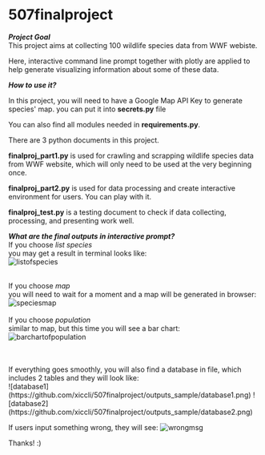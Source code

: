 # 507finalproject

***Project Goal*** </br>
This project aims at collecting 100 wildlife species data from WWF webiste.

Here, interactive command line prompt together with plotly are applied to help generate visualizing information about some of these data.

***How to use it?*** </br>

In this project, you will need to have a Google Map API Key to generate species' map. you can put it into **secrets.py** file </br>

You can also find all modules needed in **requirements.py**. </br>

There are 3 python documents in this project. </br>

**finalproj_part1.py** is used for crawling and scrapping wildlife species data from WWF website, which will only need to be used at the very beginning once. </br>

**finalproj_part2.py** is used for data processing and create interactive environment for users. You can play with it. </br>

**finalproj_test.py** is a testing document to check if data collecting, processing, and presenting work well. </br>

***What are the final outputs in interactive prompt?*** </br>
If you choose *list species* </br>
you may get a result in terminal looks like: </br>
![listofspecies](https://github.com/xiccli/507finalproject/outputs_sample/listspecies.png)
</br>
</br>

If you choose *map* </br>
you will need to wait for a moment and a map will be generated in browser: </br>
![speciesmap](https://github.com/xiccli/507finalproject/outputs_sample/map.png)
</br>
</br>
If you choose *population* </br>
similar to map, but this time you will see a bar chart: </br>
![barchartofpopulation](https://github.com/xiccli/507finalproject/outputs_sample/population.png)

</br>
</br>
If everything goes smoothly, you will also find a database in file, which includes 2 tables and they will look like: </br>
![database1](https://github.com/xiccli/507finalproject/outputs_sample/database1.png)
![database2](https://github.com/xiccli/507finalproject/outputs_sample/database2.png)

If users input something wrong, they will see:
![wrongmsg](https://github.com/xiccli/507finalproject/outputs_sample/errormsg.png)


Thanks! :)
